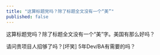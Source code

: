 ```yaml
---
title: "这算标题党吗？除了标题全文没有一个“美”"
published: false
---
```

这算标题党吗？除了标题全文没有一个“美”字。美国有那么好吗？

请问贵项目人招够了吗？[坏笑] 5年Dev/BA有需要的吗？

